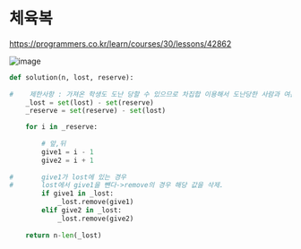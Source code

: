 # 체육복

https://programmers.co.kr/learn/courses/30/lessons/42862

![image](https://user-images.githubusercontent.com/30613069/161423196-f3cd7a28-1765-4175-bdb7-5aeb311bfdbe.png)

```python
def solution(n, lost, reserve):
    
#    제한사항 : 가져온 학생도 도난 당할 수 있으므로 차집합 이용해서 도난당한 사람과 여분있는 사람 구분하기
    _lost = set(lost) - set(reserve)
    _reserve = set(reserve) - set(lost)

    for i in _reserve:
        
        # 앞,뒤
        give1 = i - 1
        give2 = i + 1                   
        
#       give1가 lost에 있는 경우
#       lost에서 give1을 뺀다->remove의 경우 해당 값을 삭제.
        if give1 in _lost:
            _lost.remove(give1)
        elif give2 in _lost:
            _lost.remove(give2)
    
    return n-len(_lost)        
            
```
